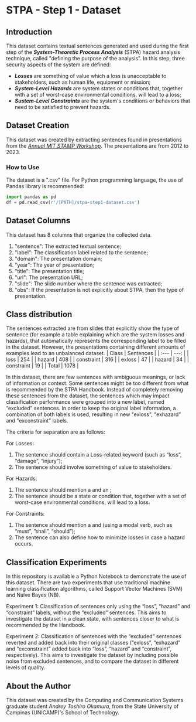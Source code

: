 # STPA - Step 1 - Dataset

## Introduction
This dataset contains textual sentences generated and used during the first step of the ***System-Theoretic Process Analysis*** (STPA) hazard analysis technique, called "defining the purpose of the analysis".
In this step, three security aspects of the system are defined:
- ***Losses*** are something of value which a loss is unacceptable to stakeholders, such as human life, equipment or mission;
- ***System-Level Hazards*** are system states or conditions that, together with a set of worst-case environmental conditions, will lead to a loss;
- ***Sustem-Level Constraints*** are the system's conditions or behaviors that need to be satisfied to prevent hazards.

## Dataset Creation
This dataset was created by extracting sentences found in presentations from the [*Annual MIT STAMP Workshop*](https://psas.scripts.mit.edu/home/).
The presentations are from 2012 to 2023.

### How to Use
The dataset is a ".csv" file.
For Python programming language, the use of Pandas library is recommended:
```python
import pandas as pd
df = pd.read_csv(r'/[PATH]/stpa-step1-dataset.csv')
```

## Dataset Columns
This dataset has 8 columns that organize the collected data.
1. "sentence": The extracted textual sentence;
2. "label": The classification label related to the sentence;
3. "domain": The presentation domain;
4. "year": The year of presentation;
5. "title": The presentation title;
6. "url": The presentation URL;
7. "slide": The slide number where the sentence was extracted;
8. "obs": If the presentation is not explicitly about STPA, then the type of presentation.

## Class distribution
The sentences extracted are from slides that explicitly show the type of sentence (for example a table explaining which are the system losses and hazards), that automatically represents the corresponding label to be filled in the dataset. However, the presentations containing different amounts of examples lead to an unbalanced dataset.
| Class  | Sentences |
| :---     |        ---: |
| loss  | 254  |
| hazard  | 408  |
| constraint  | 316  |
| exloss  | 47  |
| hazard  | 34  |
| constraint  | 19  |
| Total  | 1078  |

In this dataset, there are few sentences with ambiguous meanings, or lack of information or context. Some sentences might be too different from what is recommended by the STPA Handbook. Instead of completely removing these sentences from the dataset, the sentences which may impact classification performance were grouped into a new label, named “excluded” sentences. In order to keep the original label information, a combination of both labels is used, resulting in new "exloss", "exhazard" and "exconstraint" labels.

The criteria for separation are as follows:

For Losses:
1. The sentence should contain a Loss-related keyword (such as “loss”, “damage”, “injury”);
2. The sentence should involve something of value to stakeholders.

For Hazards:
1. The sentence should mention a <system> and an <unsafe condition>;
2. The sentence should be a state or condition that, together with a set of worst-case environmental conditions, will lead to a loss.

For Constraints:
1. The sentence should mention a <system> and <condition to enforce> (using a modal verb, such as “must”, ”shall”, “should”);
2. The sentence can also define how to minimize losses in case a hazard occurs.

## Classification Experiments
In this repository is available a Python Notebook to demonstrate the use of this dataset. There are two experiments that use traditional machine learning classification algorithms, called Support Vector Machines (SVM) and Naïve Bayes (NB).

Experiment 1: Classification of sentences only using the “loss”, “hazard” and “constraint” labels, without the “excluded” sentences. This aims to investigate the dataset in a clean state, with sentences closer to what is recommended by the Handbook.

Experiment 2: Classification of sentences with the “excluded” sentences reverted and added back into their original classes (“exloss”, “exhazard” and “exconstraint” added back into “loss”, “hazard” and “constraint”, respectively). This aims to investigate the dataset by including possible noise from excluded sentences, and to compare the dataset in different levels of quality.

## About the Author
This dataset was created by the Computing and Communication Systems graduate student *Andrey Toshiro Okamura*, from the State University of Campinas (UNICAMP)'s School of Technology.
